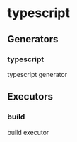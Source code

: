 # typescript

## Generators

### typescript 
typescript generator


## Executors

### build 
build executor
